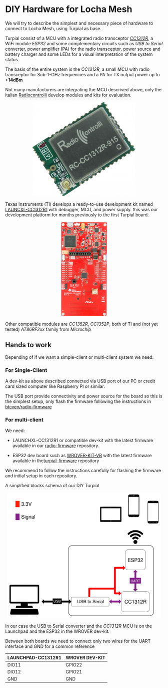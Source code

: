 # DIY Hardware for Locha Mesh

We will try to describe the simplest and necessary piece of hardware to connect to Locha Mesh, using Turpial as base.

Turpial consist of a MCU with a integrated radio transceptor [_CC1312R_](https://www.ti.com/product/CC1312R), a WiFi module _ESP32_ and some complementary circuits such as _USB to Serial_ converter, power amplifier (PA) for the radio transceptor, power source and battery charger and some LEDs for a visual interpretation of the system status 

The basis of the entire system is the _CC1312R_, a small MCU with radio transceptor for Sub-1-GHz frequencies and a PA for TX output power up to **+14dBm**
 
Not many manufacturers are integrating the MCU descrived above, only the italian [Radiocontrolli](https://www.radiocontrolli.com/) develop modules and kits for evaluation.
<p align="center">
    <img src="../pics/radiocontrolli-cc1312r.jpg" height="300px" />
</p>

Texas Instruments (TI) develops a ready-to-use development kit named [LAUNCXL-CC1312R1](https://www.ti.com/tool/LAUNCHXL-CC1312R1) with debugger, MCU, and power supply. this was our development platform for months previously to the first Turpial board.

<p align="center">
    <img src="../pics/launchxl-cc1312r1_cc1312r1-top-prof1.jpg" height="300px" />
</p>

Other compatible modules are _CC1352R_, _CC1352P_, both of TI and (not yet tested) _AT86RF2xx_ family from _Microchip_

## Hands to work

Depending of if we want a simple-client or multi-client system we need:

### For Single-Client 

A dev-kit as above described connected via USB port of our PC or credit card sized computer like Raspberry PI or similar.

The USB port provide connectivity and power source for the board so this is the simplest setup, only flash the firmware following the instructions in [btcven/radio-firmware](https://github.com/btcven/radio-firmware)

### For multi-client

We need:

- LAUNCHXL-CC1312R1 or compatible dev-kit with the latest firmware available in our [radio-firmware](https://github.com/btcven/radio-firmware) repository.

- ESP32 dev board such as [WROVER-KIT-VB]() with the latest firmware available in the[turpial-firmware](https://github.com/btcven/turpial-firmware) repository

We recommend to follow the instructions carefully for flashing the firmware and initial setup in each repository.

A simplified blocks schema of our DIY Turpial

<p align="center">
    <img src="../pics/basic_turpial.svg" height="400px">
</p>

In our case the USB to Serial converter and the _CC1312R_ MCU is on the Launchpad and the ESP32 in the WROVER dev-kit.

Between both boards we need to connect only two wires for the UART interface and GND for a common reference

| LAUNCHPAD-CC1312R1 | WROVER DEV-KIT |
|--------------------|----------------|
| DIO11              | GPIO22         |
| DIO12              | GPIO21         |
| GND                | GND            |


